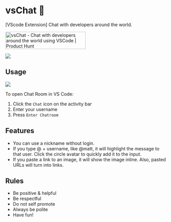 # vsChat 💬

[VScode Extension] Chat with developers around the world.

<a href="https://www.producthunt.com/posts/vschat?utm_source=badge-featured&utm_medium=badge&utm_souce=badge-vschat" target="_blank"><img src="https://api.producthunt.com/widgets/embed-image/v1/featured.svg?post_id=279234&theme=light" alt="vsChat - Chat with developers around the world using VSCode | Product Hunt" style="width: 250px; height: 54px;" width="250" height="54" /></a>

![](https://i.imgur.com/YHbDtjv.png)

## Usage

![](https://media.giphy.com/media/DfKgDKtslKrsK1JIZu/giphy.gif)

To open Chat Room in VS Code:

1. Click the `Chat` icon on the activity bar
2. Enter your username
3. Press `Enter Chatroom`

## Features

- You can use a nickname without login.
- If you type @ + username, like @matt, it will highlight the message to that user. Click the circle avatar to quickly add it to the input.
- If you paste a link to an image, it will show the image inline. Also, pasted URLs will turn into links.

## Rules

- Be positive & helpful
- Be respectful
- Do not self promote
- Always be polite
- Have fun!